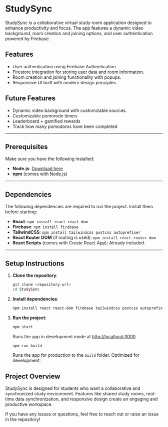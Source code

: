 # StudySync

StudySync is a collaborative virtual study room application designed to enhance productivity and focus. The app features a dynamic video background, room creation and joining options, and user authentication powered by Firebase. 

## Features

- User authentication using Firebase Authentication.
- Firestore integration for storing user data and room information.
- Room creation and joining functionality with popups.
- Responsive UI built with modern design principles.

## Future Features

- Dynamic video background with customizable sources.
- Customizable pomorodo timers
- Leaderboard + gamified rewards
- Track how many pomodoros have been completed

---

## Prerequisites

Make sure you have the following installed:

- **Node.js**: [Download here](https://nodejs.org/)
- **npm** (comes with Node.js)

---

## Dependencies

The following dependencies are required to run the project. Install them before starting:

- **React**: `npm install react react-dom`
- **Firebase**: `npm install firebase`
- **TailwindCSS**: `npm install tailwindcss postcss autoprefixer`
- **React Router DOM** (if routing is used): `npm install react-router-dom`
- **React Scripts** (comes with Create React App): Already included.

---

## Setup Instructions

1. **Clone the repository**:
   ```bash
   git clone <repository-url>
   cd StudySync
   ```

2. **Install dependencies**:
    ```bash
    npm install react react-dom firebase tailwindcss postcss autoprefixer react-router-dom
    ```
3. **Run the project**:
    ```bash
    npm start
    ```
    Runs the app in development mode at [http://localhost:3000](http://localhost:3000)

    ```bash
    npm run build
    ```
    Runs the app for production to the ```build``` folder. Optimized for development.

## Project Overview
StudySync is designed for students who want a collaborative and synchronized study environment. Features like shared study rooms, real-time data synchronization, and responsive design create an engaging and productive workspace.

If you have any issues or questions, feel free to reach out or raise an issue in the repository!
